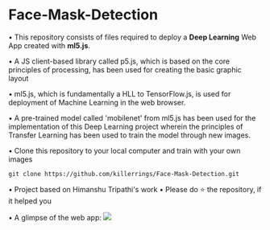 # Face-Mask-Detection
• This repository consists of files required to deploy a **Deep Learning** Web App created with **ml5.js**.

• A JS client-based library called p5.js, which is based on the core principles of processing, has been used for creating the basic graphic layout 

• ml5.js, which is fundamentally a HLL to TensorFlow.js, is used for deployment of Machine Learning in the web browser.

• A pre-trained model called 'mobilenet' from ml5.js  has been used for the implementation of this Deep Learning project wherein the principles of Transfer Learning has been used to train the model through new images.

• Clone this repository to your local computer and train with your own images
```
git clone https://github.com/killerrings/Face-Mask-Detection.git
```
• Project based on Himanshu Tripathi's work
• Please do ⭐ the repository, if it helped you

• A glimpse of the web app:
![](demo1.gif)
